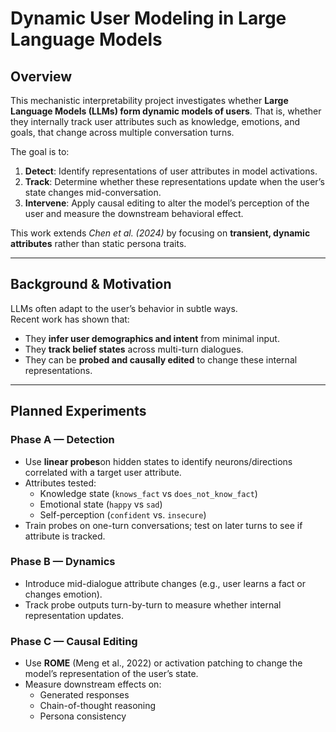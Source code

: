 # Dynamic User Modeling in Large Language Models

## Overview
This mechanistic interpretability project investigates whether **Large Language Models (LLMs) form dynamic models of users**. That is, whether they internally track user attributes such as knowledge, emotions, and goals, that change across multiple conversation turns.

The goal is to:
1. **Detect**: Identify representations of user attributes in model activations.
2. **Track**: Determine whether these representations update when the user’s state changes mid-conversation.
3. **Intervene**: Apply causal editing to alter the model’s perception of the user and measure the downstream behavioral effect.

This work extends *Chen et al. (2024)* by focusing on **transient, dynamic attributes** rather than static persona traits.

---

## Background & Motivation
LLMs often adapt to the user’s behavior in subtle ways.  
Recent work has shown that:
- They **infer user demographics and intent** from minimal input.
- They **track belief states** across multi-turn dialogues.
- They can be **probed and causally edited** to change these internal representations.

---

## Planned Experiments

### **Phase A — Detection**
- Use **linear probes**on hidden states to identify neurons/directions correlated with a target user attribute.
- Attributes tested:
  - Knowledge state (`knows_fact` vs `does_not_know_fact`)
  - Emotional state (`happy` vs `sad`)
  - Self-perception (`confident` vs. `insecure`)
- Train probes on one-turn conversations; test on later turns to see if attribute is tracked.

### **Phase B — Dynamics**
- Introduce mid-dialogue attribute changes (e.g., user learns a fact or changes emotion).
- Track probe outputs turn-by-turn to measure whether internal representation updates.

### **Phase C — Causal Editing**
- Use **ROME** (Meng et al., 2022) or activation patching to change the model’s representation of the user’s state.
- Measure downstream effects on:
  - Generated responses
  - Chain-of-thought reasoning
  - Persona consistency

